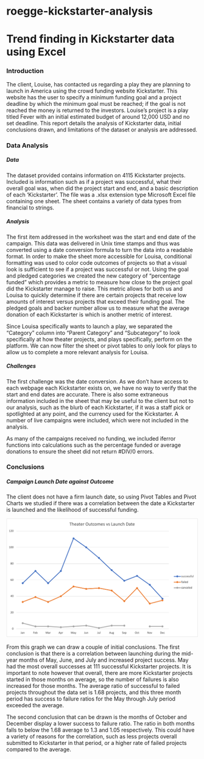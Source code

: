 # roegge-kickstarter-analysis
# Trend finding in Kickstarter data using Excel

### Introduction 

The client, Louise, has contacted us regarding a play they are planning to launch in America using the crowd funding website Kickstarter. This website has the user to specify a minimum funding goal and a project deadline by which the minimum goal must be reached; if the goal is not reached the money is returned to the investors. Louise’s project is a play titled Fever with an initial estimated budget of around 12,000 USD and no set deadline. This report details the analysis of Kickstarter data, initial conclusions drawn, and limitations of the dataset or analysis are addressed.

### Data Analysis

##### Data

The dataset provided contains information on 4115 Kickstarter projects. Included is information such as if a project was successful, what their overall goal was, when did the project start and end, and a basic description of each ‘Kickstarter’. The file was a .xlsx extension type Microsoft Excel file containing one sheet. The sheet contains a variety of data types from financial to strings.

##### Analysis

The first item addressed in the worksheet was the start and end date of the campaign. This data was delivered in Unix time stamps and thus was converted using a date conversion formula to turn the data into a readable format. In order to make the sheet more accessible for Louisa, conditional formatting was used to color code outcomes of projects so that a visual look is sufficient to see if a project was successful or not. Using the goal and pledged categories we created the new category of “percentage funded” which provides a metric to measure how close to the project goal did the Kickstarter manage to raise. This metric allows for both us and Louisa to quickly determine if there are certain projects that receive low amounts of interest versus projects that exceed their funding goal. The pledged goals and backer number allow us to measure what the average donation of each Kickstarter is which is another metric of interest.

Since Louisa specifically wants to launch a play, we separated the “Category” column into “Parent Category” and “Subcategory” to look specifically at how theater projects, and plays specifically, perform on the platform. We can now filter the sheet or pivot tables to only look for plays to allow us to complete a more relevant analysis for Louisa. 

##### Challenges 

The first challenge was the date conversion. As we don’t have access to each webpage each Kickstarter exists on, we have no way to verify that the start and end dates are accurate. There is also some extraneous information included in the sheet that may be useful to the client but not to our analysis, such as the blurb of each Kickstarter, if it was a staff pick or spotlighted at any point, and the currency used for the Kickstarter. A number of live campaigns were included, which were not included in the analysis.

As many of the campaigns received no funding, we included iferror functions into calculations such as the percentage funded or average donations to ensure the sheet did not return #DIV/0 errors. 


### Conclusions

##### Campaign Launch Date against Outcome

The client does not have a firm launch date, so using Pivot Tables and Pivot Charts we studied if there was a correlation between the date a Kickstarter is launched and the likelihood of successful funding.


![Figure 1: Month the campaign is launched in against the overall number of successes or failures.](https://github.com/roeggealissa/roegge-kickstarter-analysis/blob/a5bada078c7a4a80b96620d5bb01233834340cc6/Theater_Outcomes_vs_Launch.png)

From this graph we can draw a couple of initial conclusions. The first conclusion is that there is a correlation between launching during the mid-year months of May, June, and July and increased project success. May had the most overall successes at 111 successful Kickstarter projects. It is important to note however that overall, there are more Kickstarter projects started in those months on average, so the number of failures is also increased for those months. The average ratio of successful to failed projects throughout the data set is 1.68 projects, and this three month period has success to failure ratios for the May through July period exceeded the average.

The second conclusion that can be drawn is the months of October and December display a lower success to failure ratio. The ratio in both months falls to below the 1.68 average to 1.3 and 1.05 respectively.  This could have a variety of reasons for the correlation, such as less projects overall submitted to Kickstarter in that period, or a higher rate of failed projects compared to the average. 

